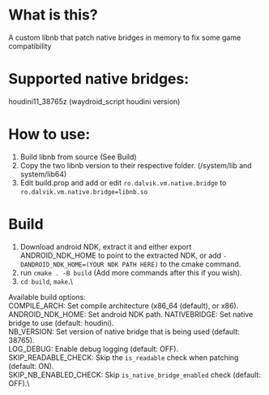 # What is this?
A custom libnb that patch native bridges in memory to fix some game compatibility

# Supported native bridges:
houdini11_38765z (waydroid_script houdini version)

# How to use:
1. Build libnb from source (See Build)
2. Copy the two libnb version to their respective folder. (/system/lib and system/lib64)
3. Edit build.prop and add or edit ``ro.dalvik.vm.native.bridge`` to ``ro.dalvik.vm.native.bridge=libnb.so``

# Build
1. Download android NDK, extract it and either export ANDROID_NDK_HOME to point to the extracted NDK, or add ``-DANDROID_NDK_HOME=(YOUR NDK PATH HERE)`` to the cmake command.
2. run ``cmake . -B build`` (Add more commands after this if you wish).
3. ``cd build``, ``make``.\

Available build options:\
COMPILE_ARCH: Set compile architecture (x86_64 (default), or x86).\
ANDROID_NDK_HOME: Set android NDK path.
NATIVEBRIDGE: Set native bridge to use (default: houdini).\
NB_VERSION: Set version of native bridge that is being used (default: 38765).\
LOG_DEBUG: Enable debug logging (default: OFF).\
SKIP_READABLE_CHECK: Skip the ``is_readable`` check when patching (default: ON).\
SKIP_NB_ENABLED_CHECK: Skip ``is_native_bridge_enabled`` check (default: OFF).\



